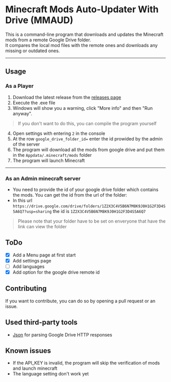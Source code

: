 # Minecraft Mods Auto-Updater With Drive (MMAUD)
This is a command-line program that downloads and updates the 
Minecraft mods from a remote Google Drive folder.<br>
It compares the local mod files with the remote ones and downloads any missing or 
outdated ones.
<hr>

## Usage
### As a Player

1. Download the latest release from the [releases page](releases/latest)
2. Execute the .exe file
3. Windows will show you a warning, click "More info" and then "Run anyway".
>If you don't want to do this, you can compile the program yourself

4. Open settings with entering `2` in the console
5. At the row `google_drive_folder_id=` enter the id prowided by the admin of the server
4. The program will download all the mods from google drive and put them in the `Appdata/.minecraft/mods` folder
5. The program will launch Minecraft
<hr>

### As an Admin minecraft server

 * You need to provide the id of your google drive folder which contains the mods.
You can get the id from the url of the folder: 
 * In this url `https://drive.google.com/drive/folders/1Z2X3C4V5B6N7M8K9J0H1G2F3D4S5A6Q7?usp=sharing` the id is `1Z2X3C4V5B6N7M8K9J0H1G2F3D4S5A6Q7`
>Please note that your folder have to be set on enveryone that have the link can view the folder

## ToDo
- [x] Add a Menu page at first start
- [x] Add settings page
- [ ] Add languages
- [x] Add option for the google drive remote id

## Contributing

If you want to contribute, you can do so by opening a pull request or an issue.

## Used third-party tools
- [Json](https://github.com/nlohmann/json) for parsing Google Drive HTTP responses 

## Known issues
- If the API_KEY is invalid, the program will skip the verification of mods and launch minecraft
- The language setting don't work yet
